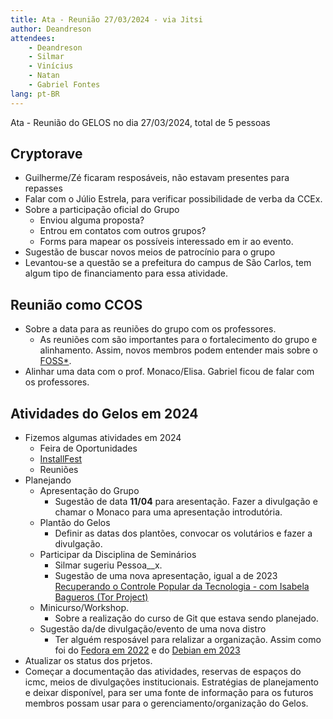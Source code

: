 ```yaml
---
title: Ata - Reunião 27/03/2024 - via Jitsi
author: Deandreson
attendees:
    - Deandreson
    - Silmar
    - Vinícius
    - Natan
    - Gabriel Fontes
lang: pt-BR
---
```


Ata - Reunião do GELOS no dia 27/03/2024, total de 5 pessoas

## Cryptorave

 - Guilherme/Zé ficaram resposáveis, não estavam presentes para repasses
 - Falar com o Júlio Estrela, para verificar possibilidade de verba da CCEx.
 - Sobre a participação oficial do Grupo
   - Enviou alguma proposta?
   - Entrou em contatos com outros grupos?
   - Forms para mapear os possíveis interessado em ir ao evento.
 - Sugestão de buscar novos meios de patrocínio para o grupo
 - Levantou-se a questão se a prefeitura do campus de São Carlos, tem algum tipo de financiamento para essa atividade.

## Reunião como CCOS

- Sobre a data para as reuniões do grupo com os professores.
   - As reuniões com são importantes para o fortalecimento do grupo e alinhamento. Assim, novos membros podem entender mais sobre o [FOSS*](https://ccos.icmc.usp.br/).
- Alinhar uma data com o prof. Monaco/Elisa. Gabriel ficou de falar com os professores.

## Atividades do Gelos em 2024
- Fizemos algumas atividades em 2024
    - Feira de Oportunidades
    - [InstallFest](https://gelos.club/projetos/installfest-2024-1.html)
    - Reuniões
- Planejando
    - Apresentação do Grupo
       - Sugestão de data **11/04** para aresentação. Fazer a divulgação e chamar o Monaco para uma apresentação introdutória.
    - Plantão do Gelos
       - Definir as datas dos plantões, convocar os volutários e fazer a divulgação.
    - Participar da Disciplina de Seminários
       - Silmar sugeriu Pessoa__x. 
       - Sugestão de uma nova apresentação, igual a de 2023 [Recuperando o Controle Popular da Tecnologia - com Isabela Bagueros (Tor Project) ](https://www.youtube.com/live/OCX_j5GTf9o?si=HCBlVqzgawdxPDO2)
    - Minicurso/Workshop. 
       - Sobre a realização do curso de Git que estava sendo planejado.
    - Sugestão da/de divulgação/evento de uma nova distro
       - Ter alguém resposável para relalizar a organização. Assim como foi do [Fedora em 2022](https://gelos.club/2022/10/10/fedora-release-party.html) e do [Debian em 2023](https://gelos.club/projetos/debianday-2023.html)
- Atualizar os status dos prjetos.
- Começar a documentação das atividades, reservas de espaços do icmc, meios de divulgações institucionais. Estratégias de planejamento e deixar disponível, para ser uma fonte de informação para os futuros membros possam usar para o gerenciamento/organização do Gelos.
